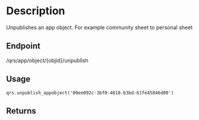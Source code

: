 # Description
Unpublishes an app object. For example community sheet to personal sheet

## Endpoint
/qrs/app/object/{objid}/unpublish 

## Usage
```
qrs.unpublish_appobject('00ee092c-3bf0-4818-b3bd-61fe45846d00')
```
## Returns
```

```
